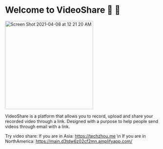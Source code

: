 # Welcome to VideoShare 🎉 🎉

<img width="288" alt="Screen Shot 2021-04-08 at 12 21 20 AM" src="https://user-images.githubusercontent.com/49856000/113968072-5b0e0700-9800-11eb-8db6-e325a9c6df35.png">


 VideoShare is a platform that allows you to record, upload and share your recorded video through a link. Designed with a purpose to help people send videos through email with a link.
 
 Try video share:
          If you are in Asia: https://techzhou.me  \n
          If you are in NorthAmerica: https://main.d3tdw6z02cf2mn.amplifyapp.com/
     



